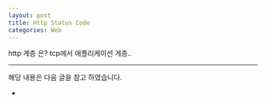 ```yaml
---
layout: post
title: Http Status Code
categories: Web
---
```


http 계층 은? tcp에서 애플리케이션 게층..

---

해당 내용은 다음 글을 참고 하였습니다.

- 

